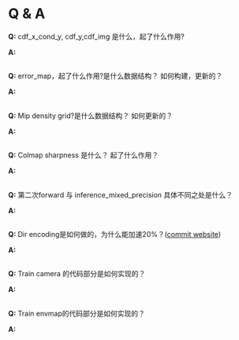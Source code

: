 # Q & A

__Q:__ cdf_x_cond_y, cdf_y,cdf_img 是什么，起了什么作用?

__A:__

##

__Q:__ error_map，起了什么作用?是什么数据结构？ 如何构建，更新的？

__A:__

##

__Q:__ Mip density grid?是什么数据结构？ 如何更新的？

__A:__

##
__Q:__ Colmap sharpness 是什么？ 起了什么作用？

__A:__

##
__Q:__ 第二次forward 与 inference_mixed_precision 具体不同之处是什么？

__A:__

##

__Q:__ Dir encoding是如何做的，为什么能加速20%？([commit website](https://github.com/NVlabs/instant-ngp/commit/fed242e6a3a92876eda58a4af0844499e1a6850b))

__A:__
##

__Q:__ Train camera 的代码部分是如何实现的？


__A:__

##

__Q:__ Train envmap的代码部分是如何实现的？


__A:__